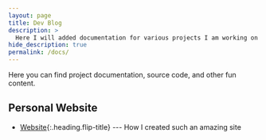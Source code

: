 ```yaml
---
layout: page
title: Dev Blog
description: >
  Here I will added documentation for various projects I am working on
hide_description: true
permalink: /docs/
---
```


Here you can find project documentation, source code, and other fun content.

## Personal Website

* [Website]{:.heading.flip-title} --- How I created such an amazing site

[website]: website.md